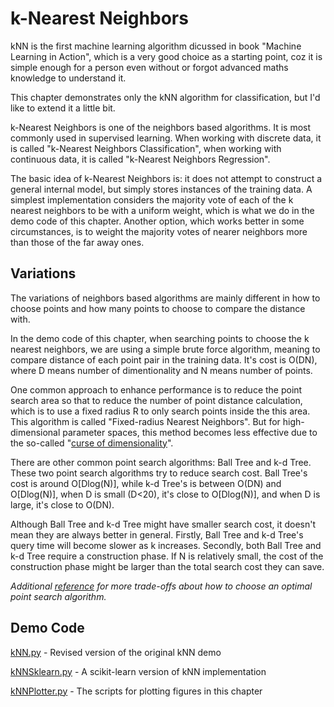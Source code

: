 # k-Nearest Neighbors

kNN is the first machine learning algorithm dicussed in book "Machine Learning in Action", which is a very good choice as a starting point, coz it is simple enough for a person even without or forgot advanced maths knowledge to understand it.

This chapter demonstrates only the kNN algorithm for classification, but I'd like to extend it a little bit.

k-Nearest Neighbors is one of the neighbors based algorithms. It is most commonly used in supervised learning. When working with discrete data, it is called "k-Nearest Neighbors Classification", when working with continuous data, it is called "k-Nearest Neighbors Regression".

The basic idea of k-Nearest Neighbors is: it does not attempt to construct a general internal model, but simply stores instances of the training data. A simplest implementation considers the majority vote of each of the k nearest neighbors to be with a uniform weight, which is what we do in the demo code of this chapter. Another option, which works better in some circumstances, is to weight the majority votes of nearer neighbors more than those of the far away ones.

## Variations

The variations of neighbors based algorithms are mainly different in how to choose points and how many points to choose to compare the distance with.

In the demo code of this chapter, when searching points to choose the k nearest neighbors, we are using a simple brute force algorithm, meaning to compare distance of each point pair in the training data. It's cost is O(DN), where D means number of dimentionality and N means number of points. 

One common approach to enhance performance is to reduce the point search area so that to reduce the number of point distance calculation, which is to use a fixed radius R to only search points inside the this area. This algorithm is called "Fixed-radius Nearest Neighbors". But for high-dimensional parameter spaces, this method becomes less effective due to the so-called "[curse of dimensionality](https://en.wikipedia.org/wiki/Curse_of_dimensionality)".

There are other common point search algorithms: Ball Tree and k-d Tree. These two point search algorithms try to reduce search cost. Ball Tree's cost is around O[Dlog(N)], while k-d Tree's is between O(DN) and O[Dlog(N)], when D is small (D<20), it's close to O[Dlog(N)], and when D is large, it's close to O(DN).

Although Ball Tree and k-d Tree might have smaller search cost, it doesn't mean they are always better in general. Firstly, Ball Tree and k-d Tree's query time will become slower as k increases. Secondly, both Ball Tree and k-d Tree require a construction phase. If N is relatively small, the cost of the construction phase might be larger than the total search cost they can save.

*Additional [reference](http://scikit-learn.org/stable/modules/neighbors.html#choice-of-nearest-neighbors-algorithm) for more trade-offs about how to choose an optimal point search algorithm.*

## Demo Code

[kNN.py](kNN.py) - Revised version of the original kNN demo

[kNNSklearn.py](kNNSklearn.py) - A scikit-learn version of kNN implementation

[kNNPlotter.py](kNNPlotter.py) - The scripts for plotting figures in this chapter